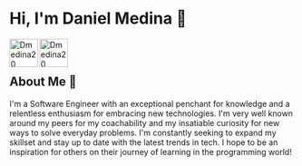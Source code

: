 <h1>Hi, I'm Daniel Medina 👋</h1>

<a href="https://www.linkedin.com/in/dannymedina007/" target="_blank" >
    <img align ="left" alt="Dmedina20 LinkedIN" width="50px" src ="https://img.icons8.com/?size=256&id=13930&format=png" />
</a>
  <a href="https://groupme.com/contact/118236846/aZTMM6Z8" target="_blank" >
    <img align ="left" alt="Dmedina20 GroupMe" width="50px" src ="https://img.icons8.com/?size=256&id=6Ckr1k4WdDNB&format=png" />
</a>
  
<br/>
<br/>
<h2>About Me 🎩</h2>
I'm a Software Engineer with an exceptional penchant for knowledge and a relentless enthusiasm for embracing new technologies. I'm very well known around my peers for my coachability and my insatiable curiosity for new ways to solve everyday problems. I'm constantly seeking to expand my skillset and stay up to date with the latest trends in tech. I hope to be an inspiration for others on their journey of learning in the programming world!
<br/>
<br/>











 





